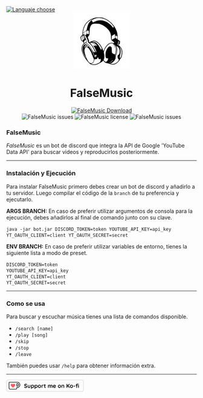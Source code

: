 <a href="https://github.com/falseme/ds-falsemusic/blob/main/README-EN.md">
	<img src="https://img.shields.io/badge/Español-English-inactive?style=flat-square&labelColor=informational" alt="Languaje choose">
</a>
<div align=center>
	<img src="icon.svg" width="150" height="150" alt="FalseMusic Logo">
	<br>
	<h1 style="font-size:30px">FalseMusic</h1>
	<a href="github.com/falseme/ds-falsemusic/releases">
		<img src="https://img.shields.io/badge/falsemusic-descargar-informational?style=for-the-badge&logo=discord&logoColor=fff" alt="FalseMusic Download">
	</a>
	<br>
	<img src="https://img.shields.io/github/issues/falseme/ds-falsemusic?style=for-the-badge&label=issues" alt="FalseMusic issues">
	<img src="https://img.shields.io/github/license/falseme/ds-falsemusic?style=for-the-badge&label=license" alt="FalseMusic license">
	<img src="https://img.shields.io/github/release/falseme/ds-falsemusic?style=for-the-badge&label=version" alt="FalseMusic issues">
</div>

### FalseMusic
*FalseMusic* es  un bot de discord que integra la API de Google 'YouTube Data API' para buscar videos y reproducirlos posteriormente.

------------

### Instalación y Ejecución
Para instalar FalseMusic primero debes crear un bot de discord y añadirlo a tu servidor. Luego compilar el código de la `branch` de tu preferencia y ejecutarlo.

__ARGS BRANCH:__
En caso de preferir utilizar argumentos de consola para la ejecución, debes añadirlos al final de comando junto con su clave.
```
java -jar bot.jar DISCORD_TOKEN=token YOUTUBE_API_KEY=api_key YT_OAUTH_CLIENT=client YT_OAUTH_SECRET=secret
```

__ENV BRANCH:__
En caso de preferir utilizar variables de entorno, tienes la siguiente lista a modo de preset.
```
DISCORD_TOKEN=token
YOUTUBE_API_KEY=api_key
YT_OAUTH_CLIENT=client
YT_OAUTH_SECRET=secret
```

------------

### Como se usa
Para buscar y escuchar música tienes una lista de comandos disponible.

- `/search [name]`
- `/play [song]`
- `/skip`
- `/stop`
- `/leave`

También puedes usar `/help` para obtener información extra.

------------

<a href="https://ko-fi.com/falseme">
	<img src="kofi_button_stroke.png" alt="falseme ko-fi" height=32px>
</a>
